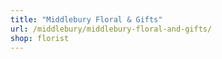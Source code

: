 ```yaml
---
title: "Middlebury Floral & Gifts"
url: /middlebury/middlebury-floral-and-gifts/
shop: florist
---
```

